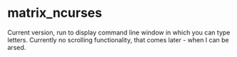 # matrix_ncurses

Current version, run to display command line window in which you can type letters.
Currently no scrolling functionality, that comes later - when I can be arsed.